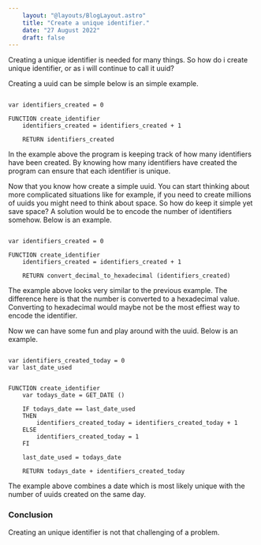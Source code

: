```yaml
---
    layout: "@layouts/BlogLayout.astro"
    title: "Create a unique identifier."
    date: "27 August 2022"
    draft: false 
---
```


Creating a unique identifier is needed for many things. So how do i create unique identifier, or as i will continue to call it uuid?

Creating a uuid can be simple below is an simple example.
```

var identifiers_created = 0

FUNCTION create_identifier 
    identifiers_created = identifiers_created + 1

    RETURN identifiers_created

```
In the example above the program is keeping track of how many identifiers have been created. By knowing how many identifiers have created the program can ensure that each identifier is unique.

Now that you know how create a simple uuid. You can start thinking about more complicated situations like for example, if you need to create millions of uuids you might need to think about space. So how do keep it simple yet save space? A solution would be to encode the number of identifiers somehow. Below is an example.
```

var identifiers_created = 0

FUNCTION create_identifier 
    identifiers_created = identifiers_created + 1
    
    RETURN convert_decimal_to_hexadecimal (identifiers_created)

```
The example above looks very similar to the previous example. The difference here is that the number is converted to a hexadecimal value. Converting to hexadecimal would maybe not be the most effiest way to encode the identifier.

Now we can have some fun and play around with the uuid. Below is an example.
```

var identifiers_created_today = 0
var last_date_used


FUNCTION create_identifier 
    var todays_date = GET_DATE ()

    IF todays_date == last_date_used 
    THEN 
        identifiers_created_today = identifiers_created_today + 1
    ELSE
        identifiers_created_today = 1
    FI

    last_date_used = todays_date

    RETURN todays_date + identifiers_created_today

```
The example above combines a date which is most likely unique with the number of uuids created on the same day.

### Conclusion
Creating an unique identifier is not that challenging of a problem. 